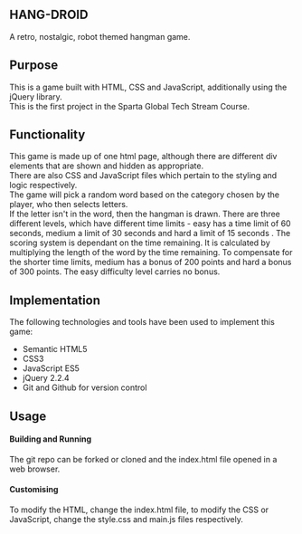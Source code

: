 
## HANG-DROID

A retro, nostalgic, robot themed hangman game.

## Purpose
This is a game built with HTML, CSS and JavaScript, additionally using the jQuery library.  
This is the first project in the Sparta Global Tech Stream Course.  

## Functionality
This game is made up of one html page, although there are different div elements that are shown and hidden as appropriate.  
There are also CSS and JavaScript files which pertain to the styling and logic respectively.  
The game will pick a random word based on the category chosen by the player, who then selects letters.  
If the letter isn't in the word, then the hangman is drawn.
There are three different levels, which have different time limits - easy has a time limit of 60 seconds, medium a limit of 30 seconds and hard a limit of 15 seconds . 
The scoring system is dependant on the time remaining. It is calculated by multiplying the length of the word by the time remaining. To compensate for the shorter time limits, medium has a bonus of 200 points and hard a bonus of 300 points. The easy difficulty level carries no bonus.

## Implementation
The following technologies and tools have been used to implement this game:  

* Semantic HTML5
* CSS3
* JavaScript ES5
* jQuery 2.2.4
* Git and Github for version control

## Usage
#### Building and Running
The git repo can be forked or cloned and the index.html file opened in a web browser. 
#### Customising
To modify the HTML, change the index.html file, to modify the CSS or JavaScript, change the style.css and main.js files respectively.


